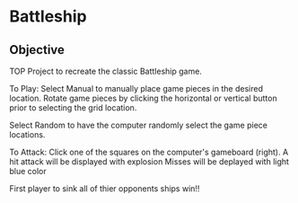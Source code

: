 # Battleship

## Objective

TOP Project to recreate the classic Battleship game.



To Play: 
Select Manual to manually place game pieces in the desired location.
Rotate game pieces by clicking the horizontal or vertical button prior to selecting the grid location.

Select Random to have the computer randomly select the game piece locations. 

To Attack:
Click one of the squares on the computer's gameboard (right). 
A hit attack will be displayed with explosion 
Misses will be deplayed with light blue color

First player to sink all of thier opponents ships win!!

